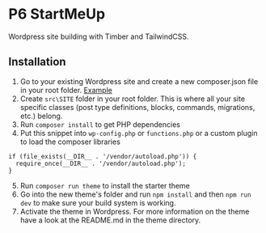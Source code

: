 # P6 StartMeUp
Wordpress site building with Timber and TailwindCSS.

## Installation

1. Go to your existing Wordpress site and create a new composer.json file in your root folder. [Example](https://gist.github.com/svtaylor-p6/c465fb74e8622030466915ee1fcf492f)
2. Create `src\SITE` folder in your root folder. This is where all your site specific classes (post type definitions, blocks, commands, migrations, etc.) belong.
3. Run `composer install` to get PHP dependencies
4. Put this snippet into `wp-config.php` or `functions.php` or a custom plugin to load the composer libraries
```
if (file_exists(__DIR__ . '/vendor/autoload.php')) {
  require_once(__DIR__ . '/vendor/autoload.php');
}
```
5. Run `composer run theme` to install the starter theme
6. Go into the new theme's folder and run `npm install` and then `npm run dev` to make sure your build system is working.
6. Activate the theme in Wordpress. For more information on the theme have a look at the README.md in the theme directory.

